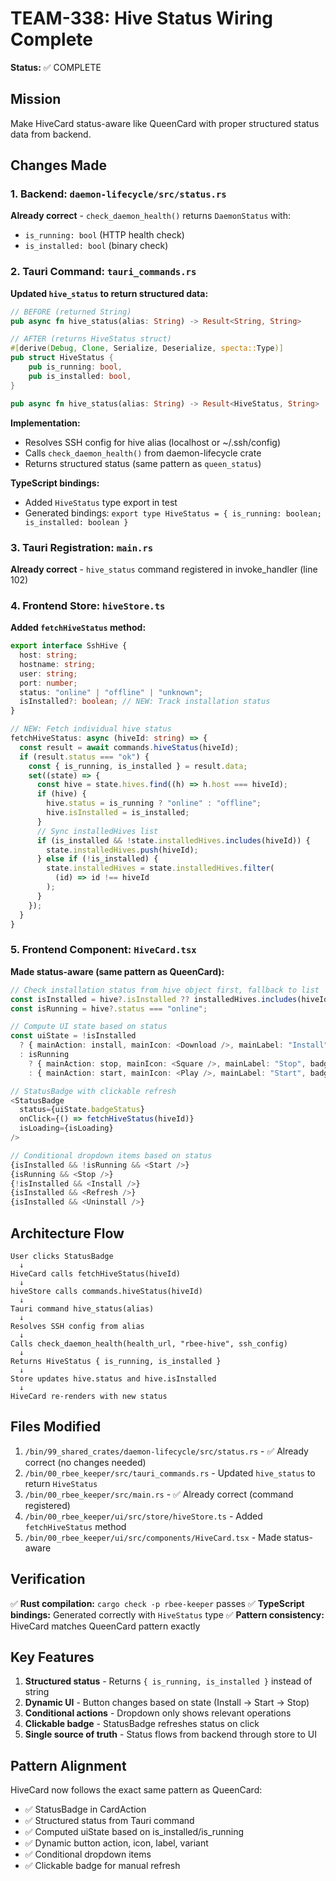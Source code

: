 # TEAM-338: Hive Status Wiring Complete

**Status:** ✅ COMPLETE

## Mission
Make HiveCard status-aware like QueenCard with proper structured status data from backend.

## Changes Made

### 1. Backend: `daemon-lifecycle/src/status.rs`
**Already correct** - `check_daemon_health()` returns `DaemonStatus` with:
- `is_running: bool` (HTTP health check)
- `is_installed: bool` (binary check)

### 2. Tauri Command: `tauri_commands.rs`
**Updated `hive_status` to return structured data:**

```rust
// BEFORE (returned String)
pub async fn hive_status(alias: String) -> Result<String, String>

// AFTER (returns HiveStatus struct)
#[derive(Debug, Clone, Serialize, Deserialize, specta::Type)]
pub struct HiveStatus {
    pub is_running: bool,
    pub is_installed: bool,
}

pub async fn hive_status(alias: String) -> Result<HiveStatus, String>
```

**Implementation:**
- Resolves SSH config for hive alias (localhost or ~/.ssh/config)
- Calls `check_daemon_health()` from daemon-lifecycle crate
- Returns structured status (same pattern as `queen_status`)

**TypeScript bindings:**
- Added `HiveStatus` type export in test
- Generated bindings: `export type HiveStatus = { is_running: boolean; is_installed: boolean }`

### 3. Tauri Registration: `main.rs`
**Already correct** - `hive_status` command registered in invoke_handler (line 102)

### 4. Frontend Store: `hiveStore.ts`
**Added `fetchHiveStatus` method:**

```typescript
export interface SshHive {
  host: string;
  hostname: string;
  user: string;
  port: number;
  status: "online" | "offline" | "unknown";
  isInstalled?: boolean; // NEW: Track installation status
}

// NEW: Fetch individual hive status
fetchHiveStatus: async (hiveId: string) => {
  const result = await commands.hiveStatus(hiveId);
  if (result.status === "ok") {
    const { is_running, is_installed } = result.data;
    set((state) => {
      const hive = state.hives.find((h) => h.host === hiveId);
      if (hive) {
        hive.status = is_running ? "online" : "offline";
        hive.isInstalled = is_installed;
      }
      // Sync installedHives list
      if (is_installed && !state.installedHives.includes(hiveId)) {
        state.installedHives.push(hiveId);
      } else if (!is_installed) {
        state.installedHives = state.installedHives.filter(
          (id) => id !== hiveId
        );
      }
    });
  }
}
```

### 5. Frontend Component: `HiveCard.tsx`
**Made status-aware (same pattern as QueenCard):**

```typescript
// Check installation status from hive object first, fallback to list
const isInstalled = hive?.isInstalled ?? installedHives.includes(hiveId);
const isRunning = hive?.status === "online";

// Compute UI state based on status
const uiState = !isInstalled
  ? { mainAction: install, mainIcon: <Download />, mainLabel: "Install", badgeStatus: "unknown" }
  : isRunning
    ? { mainAction: stop, mainIcon: <Square />, mainLabel: "Stop", badgeStatus: "running" }
    : { mainAction: start, mainIcon: <Play />, mainLabel: "Start", badgeStatus: "stopped" };

// StatusBadge with clickable refresh
<StatusBadge
  status={uiState.badgeStatus}
  onClick={() => fetchHiveStatus(hiveId)}
  isLoading={isLoading}
/>

// Conditional dropdown items based on status
{isInstalled && !isRunning && <Start />}
{isRunning && <Stop />}
{!isInstalled && <Install />}
{isInstalled && <Refresh />}
{isInstalled && <Uninstall />}
```

## Architecture Flow

```
User clicks StatusBadge
  ↓
HiveCard calls fetchHiveStatus(hiveId)
  ↓
hiveStore calls commands.hiveStatus(hiveId)
  ↓
Tauri command hive_status(alias)
  ↓
Resolves SSH config from alias
  ↓
Calls check_daemon_health(health_url, "rbee-hive", ssh_config)
  ↓
Returns HiveStatus { is_running, is_installed }
  ↓
Store updates hive.status and hive.isInstalled
  ↓
HiveCard re-renders with new status
```

## Files Modified

1. `/bin/99_shared_crates/daemon-lifecycle/src/status.rs` - ✅ Already correct (no changes needed)
2. `/bin/00_rbee_keeper/src/tauri_commands.rs` - Updated `hive_status` to return `HiveStatus`
3. `/bin/00_rbee_keeper/src/main.rs` - ✅ Already correct (command registered)
4. `/bin/00_rbee_keeper/ui/src/store/hiveStore.ts` - Added `fetchHiveStatus` method
5. `/bin/00_rbee_keeper/ui/src/components/HiveCard.tsx` - Made status-aware

## Verification

✅ **Rust compilation:** `cargo check -p rbee-keeper` passes
✅ **TypeScript bindings:** Generated correctly with `HiveStatus` type
✅ **Pattern consistency:** HiveCard matches QueenCard pattern exactly

## Key Features

1. **Structured status** - Returns `{ is_running, is_installed }` instead of string
2. **Dynamic UI** - Button changes based on state (Install → Start → Stop)
3. **Conditional actions** - Dropdown only shows relevant operations
4. **Clickable badge** - StatusBadge refreshes status on click
5. **Single source of truth** - Status flows from backend through store to UI

## Pattern Alignment

HiveCard now follows the exact same pattern as QueenCard:
- ✅ StatusBadge in CardAction
- ✅ Structured status from Tauri command
- ✅ Computed uiState based on is_installed/is_running
- ✅ Dynamic button action, icon, label, variant
- ✅ Conditional dropdown items
- ✅ Clickable badge for manual refresh
